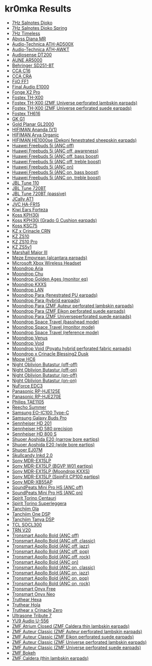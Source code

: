 # kr0mka Results

- [7Hz Salnotes Dioko](./in-ear/7Hz%20Salnotes%20Dioko)
- [7Hz Salnotes Dioko Spring](./in-ear/7Hz%20Salnotes%20Dioko%20Spring)
- [7Hz Timeless](./in-ear/7Hz%20Timeless)
- [Abyss Diana MR](./over-ear/Abyss%20Diana%20MR)
- [Audio-Technica ATH-AD500X](./over-ear/Audio-Technica%20ATH-AD500X)
- [Audio-Technica ATH-AWKT](./over-ear/Audio-Technica%20ATH-AWKT)
- [Audiosense DT200](./in-ear/Audiosense%20DT200)
- [AUNE AR5000](./over-ear/AUNE%20AR5000)
- [Behringer SD251-BT](./in-ear/Behringer%20SD251-BT)
- [CCA C16](./in-ear/CCA%20C16)
- [CCA CRA](./in-ear/CCA%20CRA)
- [FiiO FF1](./earbud/FiiO%20FF1)
- [Final Audio E1000](./in-ear/Final%20Audio%20E1000)
- [Fonge X2 Pro](./in-ear/Fonge%20X2%20Pro)
- [Fostex TH-X00](./over-ear/Fostex%20TH-X00)
- [Fostex TH-X00 (ZMF Universe perforated lambskin earpads)](./over-ear/Fostex%20TH-X00%20(ZMF%20Universe%20perforated%20lambskin%20earpads))
- [Fostex TH-X00 (ZMF Universe perforated suede earpads)](./over-ear/Fostex%20TH-X00%20(ZMF%20Universe%20perforated%20suede%20earpads))
- [Fostex TH616](./over-ear/Fostex%20TH616)
- [GK G1](./in-ear/GK%20G1)
- [Gold Planar GL2000](./over-ear/Gold%20Planar%20GL2000)
- [HIFIMAN Ananda (V1)](./over-ear/HIFIMAN%20Ananda%20(V1))
- [HIFIMAN Arya Organic](./over-ear/HIFIMAN%20Arya%20Organic)
- [HIFIMAN HE1000se (Dekoni fenestrated sheepskin earpads)](./over-ear/HIFIMAN%20HE1000se%20(Dekoni%20fenestrated%20sheepskin%20earpads))
- [Huawei Freebuds 5i (ANC off)](./in-ear/Huawei%20Freebuds%205i%20(ANC%20off))
- [Huawei Freebuds 5i (ANC off, awareness)](./in-ear/Huawei%20Freebuds%205i%20(ANC%20off,%20awareness))
- [Huawei Freebuds 5i (ANC off, bass boost)](./in-ear/Huawei%20Freebuds%205i%20(ANC%20off,%20bass%20boost))
- [Huawei Freebuds 5i (ANC off, treble boost)](./in-ear/Huawei%20Freebuds%205i%20(ANC%20off,%20treble%20boost))
- [Huawei Freebuds 5i (ANC on)](./in-ear/Huawei%20Freebuds%205i%20(ANC%20on))
- [Huawei Freebuds 5i (ANC on, bass boost)](./in-ear/Huawei%20Freebuds%205i%20(ANC%20on,%20bass%20boost))
- [Huawei Freebuds 5i (ANC on, treble boost)](./in-ear/Huawei%20Freebuds%205i%20(ANC%20on,%20treble%20boost))
- [JBL Tune 110](./in-ear/JBL%20Tune%20110)
- [JBL Tune 720BT](./over-ear/JBL%20Tune%20720BT)
- [JBL Tune 720BT (passive)](./over-ear/JBL%20Tune%20720BT%20(passive))
- [JCally AT1](./in-ear/JCally%20AT1)
- [JVC HA-FR15](./in-ear/JVC%20HA-FR15)
- [Kiwi Ears Forteza](./in-ear/Kiwi%20Ears%20Forteza)
- [Koss KPH30i](./over-ear/Koss%20KPH30i)
- [Koss KPH30i (Grado G Cushion earpads)](./over-ear/Koss%20KPH30i%20(Grado%20G%20Cushion%20earpads))
- [Koss KSC75](./over-ear/Koss%20KSC75)
- [KZ x Crinacle CRN](./in-ear/KZ%20x%20Crinacle%20CRN)
- [KZ ZS10](./in-ear/KZ%20ZS10)
- [KZ ZS10 Pro](./in-ear/KZ%20ZS10%20Pro)
- [KZ ZS5v1](./in-ear/KZ%20ZS5v1)
- [Marshall Major III](./over-ear/Marshall%20Major%20III)
- [Meze Empyrean (alcantara earpads)](./over-ear/Meze%20Empyrean%20(alcantara%20earpads))
- [Microsoft Xbox Wireless Headset](./over-ear/Microsoft%20Xbox%20Wireless%20Headset)
- [Moondrop Aria](./in-ear/Moondrop%20Aria)
- [Moondrop Chu](./in-ear/Moondrop%20Chu)
- [Moondrop Golden Ages (monitor eq)](./in-ear/Moondrop%20Golden%20Ages%20(monitor%20eq))
- [Moondrop KXXS](./in-ear/Moondrop%20KXXS)
- [Moondrop LAN](./in-ear/Moondrop%20LAN)
- [Moondrop Para (fenestrated PU earpads)](./over-ear/Moondrop%20Para%20(fenestrated%20PU%20earpads))
- [Moondrop Para (hybrid earpads)](./over-ear/Moondrop%20Para%20(hybrid%20earpads))
- [Moondrop Para (ZMF Auteur perforated lambskin earpads)](./over-ear/Moondrop%20Para%20(ZMF%20Auteur%20perforated%20lambskin%20earpads))
- [Moondrop Para (ZMF Eikon perforated suede earpads)](./over-ear/Moondrop%20Para%20(ZMF%20Eikon%20perforated%20suede%20earpads))
- [Moondrop Para (ZMF Universeperforated suede earpads)](./over-ear/Moondrop%20Para%20(ZMF%20Universeperforated%20suede%20earpads))
- [Moondrop Space Travel (basshead mode)](./in-ear/Moondrop%20Space%20Travel%20(basshead%20mode))
- [Moondrop Space Travel (monitor mode)](./in-ear/Moondrop%20Space%20Travel%20(monitor%20mode))
- [Moondrop Space Travel (reference mode)](./in-ear/Moondrop%20Space%20Travel%20(reference%20mode))
- [Moondrop Venus](./over-ear/Moondrop%20Venus)
- [Moondrop Void](./over-ear/Moondrop%20Void)
- [Moondrop Void (Poyatu hybrid perforated fabric earpads)](./over-ear/Moondrop%20Void%20(Poyatu%20hybrid%20perforated%20fabric%20earpads))
- [Moondrop x Crinacle Blessing2 Dusk](./in-ear/Moondrop%20x%20Crinacle%20Blessing2%20Dusk)
- [Mpow HC6](./over-ear/Mpow%20HC6)
- [Night Oblivion Butastur (off-off)](./in-ear/Night%20Oblivion%20Butastur%20(off-off))
- [Night Oblivion Butastur (off-on)](./in-ear/Night%20Oblivion%20Butastur%20(off-on))
- [Night Oblivion Butastur (on-off)](./in-ear/Night%20Oblivion%20Butastur%20(on-off))
- [Night Oblivion Butastur (on-on)](./in-ear/Night%20Oblivion%20Butastur%20(on-on))
- [NuForce EDC3](./in-ear/NuForce%20EDC3)
- [Panasonic RP-HJE125E](./in-ear/Panasonic%20RP-HJE125E)
- [Panasonic RP-HJE270E](./in-ear/Panasonic%20RP-HJE270E)
- [Philips TAE1105](./in-ear/Philips%20TAE1105)
- [Reecho Summer](./in-ear/Reecho%20Summer)
- [Samsung EO-IC100 Type-C](./in-ear/Samsung%20EO-IC100%20Type-C)
- [Samsung Galaxy Buds Pro](./in-ear/Samsung%20Galaxy%20Buds%20Pro)
- [Sennheiser HD 201](./over-ear/Sennheiser%20HD%20201)
- [Sennheiser HD 580 precision](./over-ear/Sennheiser%20HD%20580%20precision)
- [Sennheiser HD 800 S](./over-ear/Sennheiser%20HD%20800%20S)
- [Shuoer Aoshida E20 (narrow bore eartips)](./in-ear/Shuoer%20Aoshida%20E20%20(narrow%20bore%20eartips))
- [Shuoer Aoshida E20 (wide bore eartips)](./in-ear/Shuoer%20Aoshida%20E20%20(wide%20bore%20eartips))
- [Shuoer EJ07M](./in-ear/Shuoer%20EJ07M)
- [Skullcandy Inkd 2.0](./in-ear/Skullcandy%20Inkd%202.0)
- [Sony MDR-EX15LP](./in-ear/Sony%20MDR-EX15LP)
- [Sony MDR-EX15LP (BGVP W01 eartips)](./in-ear/Sony%20MDR-EX15LP%20(BGVP%20W01%20eartips))
- [Sony MDR-EX15LP (Moondrop KXXS)](./in-ear/Sony%20MDR-EX15LP%20(Moondrop%20KXXS))
- [Sony MDR-EX15LP (SpinFit CP100 eartips)](./in-ear/Sony%20MDR-EX15LP%20(SpinFit%20CP100%20eartips))
- [Sony MDR-XB55AP](./in-ear/Sony%20MDR-XB55AP)
- [SoundPeats Mini Pro HS (ANC off)](./in-ear/SoundPeats%20Mini%20Pro%20HS%20(ANC%20off))
- [SoundPeats Mini Pro HS (ANC on)](./in-ear/SoundPeats%20Mini%20Pro%20HS%20(ANC%20on))
- [Spirit Torino Centauri](./over-ear/Spirit%20Torino%20Centauri)
- [Spirit Torino Superleggera](./over-ear/Spirit%20Torino%20Superleggera)
- [Tanchjim Ola](./in-ear/Tanchjim%20Ola)
- [Tanchjim One DSP](./in-ear/Tanchjim%20One%20DSP)
- [Tanchjim Tanya DSP](./in-ear/Tanchjim%20Tanya%20DSP)
- [TCL SOCL300](./in-ear/TCL%20SOCL300)
- [TRN V20](./in-ear/TRN%20V20)
- [Tronsmart Apollo Bold (ANC off)](./in-ear/Tronsmart%20Apollo%20Bold%20(ANC%20off))
- [Tronsmart Apollo Bold (ANC off, classic)](./in-ear/Tronsmart%20Apollo%20Bold%20(ANC%20off,%20classic))
- [Tronsmart Apollo Bold (ANC off, jazz)](./in-ear/Tronsmart%20Apollo%20Bold%20(ANC%20off,%20jazz))
- [Tronsmart Apollo Bold (ANC off, pop)](./in-ear/Tronsmart%20Apollo%20Bold%20(ANC%20off,%20pop))
- [Tronsmart Apollo Bold (ANC off, rock)](./in-ear/Tronsmart%20Apollo%20Bold%20(ANC%20off,%20rock))
- [Tronsmart Apollo Bold (ANC on)](./in-ear/Tronsmart%20Apollo%20Bold%20(ANC%20on))
- [Tronsmart Apollo Bold (ANC on, classic)](./in-ear/Tronsmart%20Apollo%20Bold%20(ANC%20on,%20classic))
- [Tronsmart Apollo Bold (ANC on, jazz)](./in-ear/Tronsmart%20Apollo%20Bold%20(ANC%20on,%20jazz))
- [Tronsmart Apollo Bold (ANC on, pop)](./in-ear/Tronsmart%20Apollo%20Bold%20(ANC%20on,%20pop))
- [Tronsmart Apollo Bold (ANC on, rock)](./in-ear/Tronsmart%20Apollo%20Bold%20(ANC%20on,%20rock))
- [Tronsmart Onyx Free](./in-ear/Tronsmart%20Onyx%20Free)
- [Tronsmart Onyx Neo](./in-ear/Tronsmart%20Onyx%20Neo)
- [Truthear Hexa](./in-ear/Truthear%20Hexa)
- [Truthear Hola](./in-ear/Truthear%20Hola)
- [Truthear x Crinacle Zero](./in-ear/Truthear%20x%20Crinacle%20Zero)
- [Ultrasone Tribute 7](./over-ear/Ultrasone%20Tribute%207)
- [YU9 Audio U-556](./in-ear/YU9%20Audio%20U-556)
- [ZMF Atrium Closed (ZMF Caldera thin lambskin earpads)](./over-ear/ZMF%20Atrium%20Closed%20(ZMF%20Caldera%20thin%20lambskin%20earpads))
- [ZMF Auteur Classic (ZMF Auteur perforated lambskin earpads)](./over-ear/ZMF%20Auteur%20Classic%20(ZMF%20Auteur%20perforated%20lambskin%20earpads))
- [ZMF Auteur Classic (ZMF Eikon perforated suede earpads)](./over-ear/ZMF%20Auteur%20Classic%20(ZMF%20Eikon%20perforated%20suede%20earpads))
- [ZMF Auteur Classic (ZMF Universe perforated lambskin earpads)](./over-ear/ZMF%20Auteur%20Classic%20(ZMF%20Universe%20perforated%20lambskin%20earpads))
- [ZMF Auteur Classic (ZMF Universe perforated suede earpads)](./over-ear/ZMF%20Auteur%20Classic%20(ZMF%20Universe%20perforated%20suede%20earpads))
- [ZMF Bokeh](./over-ear/ZMF%20Bokeh)
- [ZMF Caldera (thin lambskin earpads)](./over-ear/ZMF%20Caldera%20(thin%20lambskin%20earpads))
